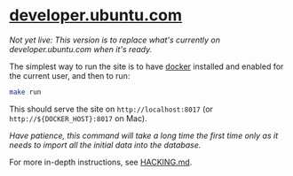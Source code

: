 # [developer.ubuntu.com](http://developer.ubuntu.com)

*Not yet live: This version is to replace what's currently on developer.ubuntu.com when it's ready.*

The simplest way to run the site is to have [docker](https://www.docker.com/) installed and enabled for the current user, and then to run:

``` bash
make run
```

This should serve the site on `http://localhost:8017` (or `http://${DOCKER_HOST}:8017` on Mac).

*Have patience, this command will take a long time the first time only as it needs to import all the initial data into the database.*

For more in-depth instructions, see [HACKING.md](HACKING.md).
